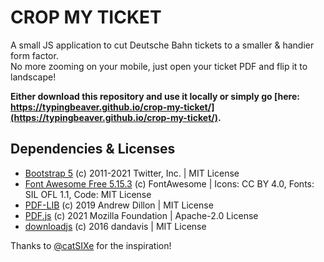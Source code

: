 # CROP MY TICKET

A small JS application to cut Deutsche Bahn tickets to a smaller & handier form factor.  
No more zooming on your mobile, just open your ticket PDF and flip it to landscape!

**Either download this repository and use it locally or simply go [here: https://typingbeaver.github.io/crop-my-ticket/](https://typingbeaver.github.io/crop-my-ticket/).**


## Dependencies & Licenses
- [Bootstrap 5](https://github.com/twbs/bootstrap) (c) 2011-2021 Twitter, Inc. | MIT License
- [Font Awesome Free 5.15.3](https://github.com/FortAwesome/Font-Awesome) (c) FontAwesome | Icons: CC BY 4.0, Fonts: SIL OFL 1.1, Code: MIT License
- [PDF-LIB](https://github.com/Hopding/pdf-lib) (c) 2019 Andrew Dillon | MIT License
- [PDF.js](https://github.com/mozilla/pdf.js) (c) 2021 Mozilla Foundation | Apache-2.0 License 
- [downloadjs](https://github.com/rndme/download) (c) 2016 dandavis | MIT License

Thanks to [@catSIXe](https://github.com/cheetahdotcat) for the inspiration!
